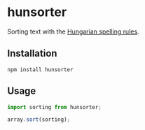# hunsorter
Sorting text with the [Hungarian spelling rules](https://helyesiras.mta.hu/helyesiras/default/akh12#F2_4).

## Installation
`npm install hunsorter`

## Usage
```javascript
import sorting from hunsorter;

array.sort(sorting);
```
